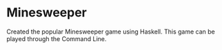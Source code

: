 # Minesweeper
Created the popular Minesweeper game using Haskell. This game can be played through the Command Line.
